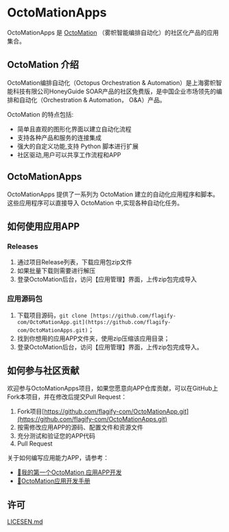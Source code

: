 # OctoMationApps

OctoMationApps 是 [OctoMation](https://github.com/flagify-com/OctoMation) （雾帜智能编排自动化）的社区化产品的应用集合。

## OctoMation 介绍

OctoMation编排自动化（Octopus Orchestration & Automation）是上海雾帜智能科技有限公司HoneyGuide SOAR产品的社区免费版，是中国企业市场领先的编排和自动化（Orchestration & Automation， O&A）产品。

OctoMation 的特点包括:

- 简单且直观的图形化界面以建立自动化流程
- 支持各种产品和服务的连接集成
- 强大的自定义功能,支持 Python 脚本进行扩展
- 社区驱动,用户可以共享工作流程和APP

## OctoMationApps 

OctoMationApps 提供了一系列为 OctoMation 建立的自动化应用程序和脚本。这些应用程序可以直接导入 OctoMation 中,实现各种自动化任务。

## 如何使用应用APP

### Releases
1. 通过项目Release列表，下载应用包zip文件
2. 如果批量下载则需要进行解压
3. 登录OctoMation后台，访问【应用管理】界面，上传zip包完成导入


### 应用源码包
1. 下载项目源码，`git clone [https://github.com/flagify-com/OctoMationApp.git](https://github.com/flagify-com/OctoMationApps.git)`；
2. 找到你想用的应用APP文件夹，使用zip压缩该应用目录；
3. 登录OctoMation后台，访问【应用管理】界面，上传zip包完成导入。



## 如何参与社区贡献
欢迎参与OctoMationApps项目，如果您愿意向APP仓库贡献，可以在GitHub上Fork本项目，并在修改后提交Pull Request：

1. Fork项目[https://github.com/flagify-com/OctoMationApp.git](https://github.com/flagify-com/OctoMationApps.git)
2. 按需修改应用APP的源码、配置文件和资源文件
3. 充分测试和验证您的APP代码
4. Pull Request

关于如何编写应用能力APP，请参考：
- [🐙我的第一个OctoMation 应用APP开发](https://github.com/flagify-com/OctoMation/wiki/%E6%88%91%E7%9A%84%E7%AC%AC%E4%B8%80%E4%B8%AAOctoMation-%E5%BA%94%E7%94%A8APP%E5%BC%80%E5%8F%91)
- [🚀️OctoMation应用开发手册](https://github.com/flagify-com/OctoMation/wiki/OctoMation%E5%BA%94%E7%94%A8%E5%BC%80%E5%8F%91%E6%89%8B%E5%86%8C)


## 许可

[LICESEN.md](./LICESEN.md)
